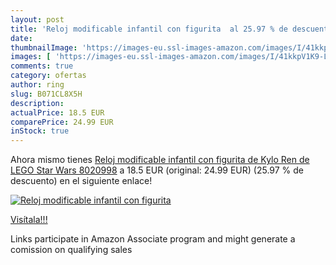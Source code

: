 ```yaml
---
layout: post
title: 'Reloj modificable infantil con figurita  al 25.97 % de descuento'
date: 
thumbnailImage: 'https://images-eu.ssl-images-amazon.com/images/I/41kkpV1K9-L._SL200_.jpg'
images: [ 'https://images-eu.ssl-images-amazon.com/images/I/41kkpV1K9-L._SL200_.jpg' ]
comments: true
category: ofertas
author: ring
slug: B071CL8X5H
description:
actualPrice: 18.5 EUR
comparePrice: 24.99 EUR
inStock: true
---
```


Ahora mismo tienes [Reloj modificable infantil con figurita de Kylo Ren de LEGO Star Wars 8020998](https://www.amazon.es/dp/B071CL8X5H/?tag=tolees-21) a 18.5 EUR (original: 24.99 EUR) (25.97 %  de descuento) en el siguiente enlace!

[![Reloj modificable infantil con figurita ](https://images-eu.ssl-images-amazon.com/images/I/41kkpV1K9-L._SL200_.jpg)](https://www.amazon.es/dp/B071CL8X5H/?tag=tolees-21)

[Visítala!!!](https://www.amazon.es/dp/B071CL8X5H/?tag=tolees-21)

Links participate in Amazon Associate program and might generate a comission on qualifying sales
